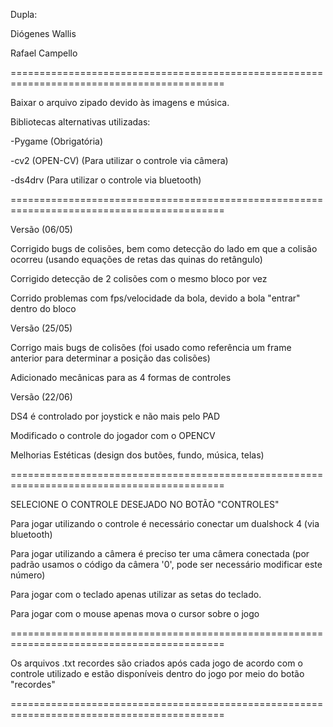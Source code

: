 Dupla: 

Diógenes Wallis

Rafael Campello

===========================================================================================

Baixar o arquivo zipado devido às imagens e música.

Bibliotecas alternativas utilizadas:

-Pygame (Obrigatória)

-cv2 (OPEN-CV) (Para utilizar o controle via câmera)

-ds4drv (Para utilizar o controle via bluetooth)

===========================================================================================

Versão (06/05)

Corrigido bugs de colisões, bem como detecção do lado em que a colisão ocorreu (usando equações de retas das quinas do retângulo)

Corrigido detecção de 2 colisões com o mesmo bloco por vez

Corrido problemas com fps/velocidade da bola, devido a bola "entrar" dentro do bloco

Versão (25/05)

Corrigo mais bugs de colisões (foi usado como referência um frame anterior para determinar a posição das colisões)

Adicionado mecânicas para as 4 formas de controles

Versão (22/06)

DS4 é controlado por joystick e não mais pelo PAD

Modificado o controle do jogador com o OPENCV

Melhorias Estéticas (design dos butões, fundo, música, telas)

===========================================================================================

SELECIONE O CONTROLE DESEJADO NO BOTÃO "CONTROLES"


Para jogar utilizando o controle é necessário conectar um dualshock 4 (via bluetooth)

Para jogar utilizando a câmera é preciso ter uma câmera conectada (por padrão usamos o código da câmera '0', pode ser necessário modificar este número)

Para jogar com o teclado apenas utilizar as setas do teclado.

Para jogar com o mouse apenas mova o cursor sobre o jogo

===========================================================================================

Os arquivos .txt recordes são criados após cada jogo de acordo com o controle utilizado e estão disponíveis dentro do jogo por meio do botão "recordes"

===========================================================================================
